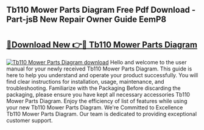 ## Tb110 Mower Parts Diagram Free Pdf Download - Part-jsB New Repair Owner Guide EemP8

# <h2><a href="http://dfnmyi.blite.top/?on=Tb110+Mower+Parts+Diagram">🔗Download New 👉🔴 Tb110 Mower Parts Diagram</a></h2>

[![Tb110 Mower Parts Diagram download](https://i.imgur.com/lujVjoI.png)](http://dfnmyi.blite.top/?on=Tb110+Mower+Parts+Diagram)
Hello and welcome to the user manual for your newly received Tb110 Mower Parts Diagram. This guide is here to help you understand and operate your product successfully. You will find clear instructions for installation, usage, maintenance, and troubleshooting. Familiarize with the Packaging Before discarding the packaging, please ensure you have kept all necessary accessories Tb110 Mower Parts Diagram. Enjoy the efficiency of list of features while using your new Tb110 Mower Parts Diagram. We're Committed to Excellence Tb110 Mower Parts Diagram. Our team is dedicated to providing exceptional customer support.
